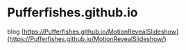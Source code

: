 # Pufferfishes.github.io
blog   [https://Pufferfishes.github.io/MotionRevealSlideshow](https://Pufferfishes.github.io/MotionRevealSlideshow/)
